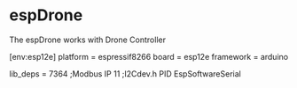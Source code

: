 # espDrone

The espDrone works with Drone Controller

[env:esp12e]
platform = espressif8266
board = esp12e
framework = arduino


lib_deps =
    7364 ;Modbus IP
    11 ;I2Cdev.h
    PID
    EspSoftwareSerial

